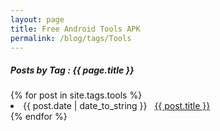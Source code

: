 ```yaml
---
layout: page
title: Free Android Tools APK
permalink: /blog/tags/Tools
---
```

 
<h5> Posts by Tag : {{ page.title }} </h5>

<div class="card">
{% for post in site.tags.tools %}
 <li class="category-posts"><span>{{ post.date | date_to_string }}</span> &nbsp; <a href="{{ post.url }}">{{ post.title }}</a></li>
{% endfor %}
</div>

